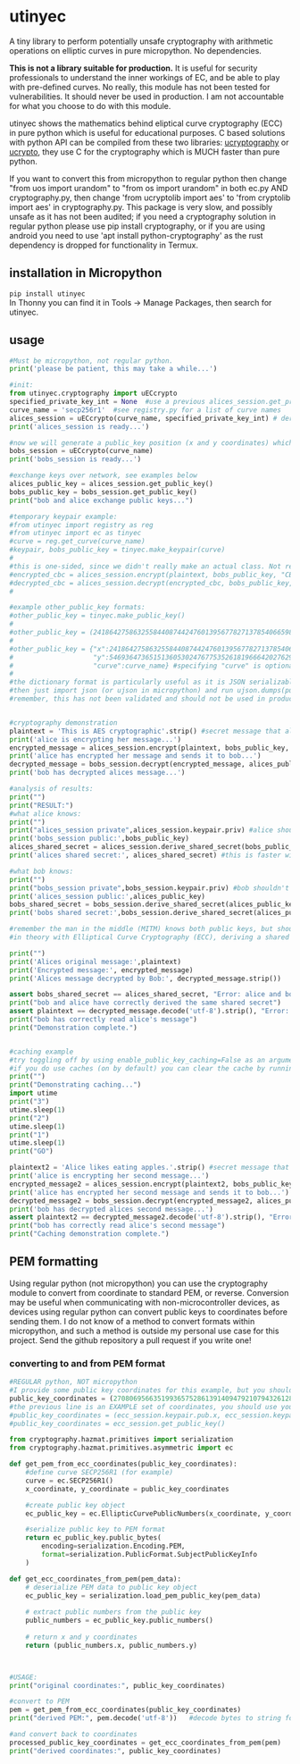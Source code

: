 # utinyec
A tiny library to perform potentially unsafe cryptography with arithmetic operations on elliptic curves in pure micropython. No dependencies.

**This is not a library suitable for production.** It is useful for security professionals to understand the inner workings of EC, and be able to play with pre-defined curves.
No really, this module has not been tested for vulnerabilities. It should never be used in production. I am not accountable for what you choose to do with this module.

utinyec shows the mathematics behind eliptical curve cryptography (ECC) in pure python which is useful for educational purposes. C based solutions with python API can be compiled from these two libraries: [ucryptography](https://github.com/dmazzella/ucryptography) or [ucrypto](https://github.com/dmazzella/ucrypto), they use C for the cryptography which is MUCH faster than pure python.

If you want to convert this from micropython to regular python then change "from uos import urandom" to "from os import urandom" in both ec.py AND cryptography.py, then change 'from ucryptolib import aes' to 'from cryptolib import aes' in cryptography.py. 
This package is very slow, and possibly unsafe as it has not been audited; if you need a cryptography solution in regular python please use pip install cryptography, or if you are using android you need to use 'apt install python-cryptography' as the rust dependency is dropped for functionality in Termux.

## installation in Micropython
`pip install utinyec`  
In Thonny you can find it in Tools -> Manage Packages, then search for utinyec.

## usage
```python
#Must be micropython, not regular python.
print('please be patient, this may take a while...')

#init:
from utinyec.cryptography import uECcrypto
specified_private_key_int = None  #use a previous alices_session.get_private_key_int() in here to use the same key pair
curve_name = 'secp256r1'  #see registry.py for a list of curve names
alices_session = uECcrypto(curve_name, specified_private_key_int) # derive_shared_secret AES256 keys are 
print('alices_session is ready...')

#now we will generate a public_key position (x and y coordinates) which will represent the "other" public key being given to us
bobs_session = uECcrypto(curve_name)
print('bobs_session is ready...')

#exchange keys over network, see examples below
alices_public_key = alices_session.get_public_key()
bobs_public_key = bobs_session.get_public_key()
print("bob and alice exchange public keys...")

#temporary keypair example:
#from utinyec import registry as reg
#from utinyec import ec as tinyec
#curve = reg.get_curve(curve_name)
#keypair, bobs_public_key = tinyec.make_keypair(curve) 
#
#this is one-sided, since we didn't really make an actual class. Not really that useful, but shows uECcrypto can be used as a component of a larger project from exposed api calls.
#encrypted_cbc = alices_session.encrypt(plaintext, bobs_public_key, "CBC")
#decrypted_cbc = alices_session.decrypt(encrypted_cbc, bobs_public_key, "CBC")
#

#example other_public_key formats:
#other_public_key = tinyec.make_public_key()
#
#other_public_key = (24186427586325584408744247601395677827137854066598587263728946626505599356143, 54693647365151360530247677535261819666420276295191767359408775310662222563936)
#
#other_public_key = {"x":24186427586325584408744247601395677827137854066598587263728946626505599356143,
#                    "y":54693647365151360530247677535261819666420276295191767359408775310662222563936,
#                    "curve":curve_name} #specifying "curve" is optional, the class will use it's own if none is provided. Curve can be a name or the Curve class object
#
#the dictionary format is particularly useful as it is JSON serializable for network transmission, you can create it with {"x":alices_session.keypair.x,"y":alices_session.keypair.y}
#then just import json (or ujson in micropython) and run ujson.dumps(public_key_dict) then use urequests with networking to send to another microcontroller for key exchange
#remember, this has not been validated and should not be used in production, only as an example to demonstrate how an ECC key exchange could work in a network


#cryptography demonstration
plaintext = 'This is AES cryptographic'.strip() #secret message that alice will send to bob, note that blank spaces will be trimmed due to block padding
print('alice is encrypting her message...')
encrypted_message = alices_session.encrypt(plaintext, bobs_public_key, "CBC")	#alices_session will encrypt using the derived shared secret
print('alice has encrypted her message and sends it to bob...')
decrypted_message = bobs_session.decrypt(encrypted_message, alices_public_key, "CBC")	#the second alices_session will derive the same shared secret with the other key combination, then decrypt the data
print('bob has decrypted alices message...')

#analysis of results:
print("")
print("RESULT:")
#what alice knows:
print("")
print("alices_session private",alices_session.keypair.priv) #alice shouldn't share this with anyone!
print('bobs_session public:',bobs_public_key)
alices_shared_secret = alices_session.derive_shared_secret(bobs_public_key)
print('alices shared secret:', alices_shared_secret) #this is faster with caching enabled, also alice shouldn't share this with anyone!

#what bob knows:
print("")
print("bobs_session private",bobs_session.keypair.priv) #bob shouldn't share this with anyone!
print('alices_session public:',alices_public_key)
bobs_shared_secret = bobs_session.derive_shared_secret(alices_public_key)
print('bobs shared secret:',bobs_session.derive_shared_secret(alices_public_key) ) #this is faster with caching enabled, also bob shouldn't share this with anyone!

#remember the man in the middle (MITM) knows both public keys, but should never know any private keys...
#in theory with Elliptical Curve Cryptography (ECC), deriving a shared secret from two public keys is not possible. Remember this is an example and should not be used in production.

print("")
print('Alices original message:',plaintext)
print('Encrypted message:', encrypted_message)
print('Alices message decrypted by Bob:', decrypted_message.strip())

assert bobs_shared_secret == alices_shared_secret, "Error: alice and bob derived different shared secrets!"
print("bob and alice have correctly derived the same shared secret")
assert plaintext == decrypted_message.decode('utf-8').strip(), "Error: bob's decrypted message is not the same as what alice sent!"
print("bob has correctly read alice's message")
print("Demonstration complete.")


#caching example
#try toggling off by using enable_public_key_caching=False as an argument in a uECcrypto init or.set_public_key_caching(False)
#if you do use caches (on by default) you can clear the cache by running .clear_public_key_cache()
print("")
print("Demonstrating caching...")
import utime
print("3")
utime.sleep(1)
print("2")
utime.sleep(1)
print("1")
utime.sleep(1)
print("GO")

plaintext2 = 'Alice likes eating apples.'.strip() #secret message that alice will send to bob, note that blank spaces will be trimmed due to block padding
print('alice is encrypting her second message...')
encrypted_message2 = alices_session.encrypt(plaintext2, bobs_public_key, "CBC")	#if caching is enabled this will be FAST
print('alice has encrypted her second message and sends it to bob...')
decrypted_message2 = bobs_session.decrypt(encrypted_message2, alices_public_key, "CBC")	#if caching is enabled this will be FAST
print('bob has decrypted alices second message...')
assert plaintext2 == decrypted_message2.decode('utf-8').strip(), "Error: bob's decrypted message is not the same as what alice sent!"
print("bob has correctly read alice's second message")
print("Caching demonstration complete.")
```


## PEM formatting
Using regular python (not micropython) you can use the cryptography module to convert from coordinate to standard PEM, or reverse.
Conversion may be useful when communicating with non-microcontroller devices, as devices using regular python can convert public keys to coordinates before sending them.
I do not know of a method to convert formats within micropython, and such a method is outside my personal use case for this project. Send the github repository a pull request if you write one!

### converting to and from PEM format
```python
#REGULAR python, NOT micropython
#I provide some public key coordinates for this example, but you should derive your own from the uECCrypto class
public_key_coordinates = (27080695663519936575286139140947921079432612852248858477930157300769994068404, 89650813448058425836500999002714743992773189021923677962194438343503940101997)
#the previous line is an EXAMPLE set of coordinates, you should use your own, see the next couple of lines which shows you where to get them
#public_key_coordinates = (ecc_session.keypair.pub.x, ecc_session.keypair.pub.y)
#public_key_coordinates = ecc_session.get_public_key()

from cryptography.hazmat.primitives import serialization
from cryptography.hazmat.primitives.asymmetric import ec

def get_pem_from_ecc_coordinates(public_key_coordinates):
    #define curve SECP256R1 (for example)
    curve = ec.SECP256R1()
    x_coordinate, y_coordinate = public_key_coordinates

    #create public key object
    ec_public_key = ec.EllipticCurvePublicNumbers(x_coordinate, y_coordinate, curve).public_key()

    #serialize public key to PEM format
    return ec_public_key.public_bytes(
        encoding=serialization.Encoding.PEM,
        format=serialization.PublicFormat.SubjectPublicKeyInfo
    )

def get_ecc_coordinates_from_pem(pem_data):
    # deserialize PEM data to public key object
    ec_public_key = serialization.load_pem_public_key(pem_data)
    
    # extract public numbers from the public key
    public_numbers = ec_public_key.public_numbers()
    
    # return x and y coordinates
    return (public_numbers.x, public_numbers.y)



#USAGE:
print("original coordinates:", public_key_coordinates)

#convert to PEM
pem = get_pem_from_ecc_coordinates(public_key_coordinates)
print("derived PEM:", pem.decode('utf-8'))   #decode bytes to string format

#and convert back to coordinates
processed_public_key_coordinates = get_ecc_coordinates_from_pem(pem)    #pem is given as bytes by the way, not a string!
print("derived coordinates:", public_key_coordinates)
```
